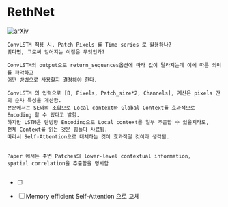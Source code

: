# RethNet


[![arXiv](https://img.shields.io/badge/arXiv-2101.02127v2-b31b1b.svg?style=flat-square)](https://arxiv.org/abs/2101.02127v2)

```
ConvLSTM 적용 시, Patch Pixels 를 Time series 로 활용하나?
맞다면, 그로써 얻어지는 이점은 무엇인가?

ConvLSTM의 output으로 return_sequences옵션에 따라 값이 달라지는데 이에 따른 의미를 파악하고
어떤 방법으로 사용할지 결정해야 한다.

ConvLSTM 의 입력으로 [B, Pixels, Patch_size*2, Channels], 계산은 pixels 간의 순차 특성을 계산함.
본문에서는 SE와의 조합으로 Local context와 Global Context를 효과적으로 Encoding 할 수 있다고 밝힘.
하지만 LSTM은 단방향 Encoding으로 Local context를 일부 추출할 수 있을지라도, 
전체 Context를 읽는 것은 힘들다 사료됨.
따라서 Self-Attention으로 대체하는 것이 효과적일 것이라 생각됨.


Paper 에서는 주변 Patches의 lower-level contextual information,  
spatial correlation을 추출함을 명시함


```



- [ ] 
- [ ] Memory efficient Self-Attention 으로 교체



